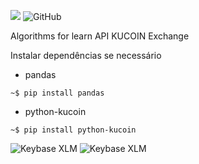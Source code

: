 <a><img src="https://img.shields.io/badge/python-> 3.2-blue.svg"></a>  <img alt="GitHub" src="https://img.shields.io/github/license/datacrypto-analytics/kucoin-algorithms">
 


Algorithms for learn API KUCOIN Exchange

Instalar dependências se necessário 

- pandas

`~$ pip install pandas`

- python-kucoin

`~$ pip install python-kucoin`


 
 <img alt="Keybase XLM" src="https://img.shields.io/keybase/btc/fsoarez">
 <img alt="Keybase XLM" src="https://img.shields.io/keybase/xlm/fsoarez">

